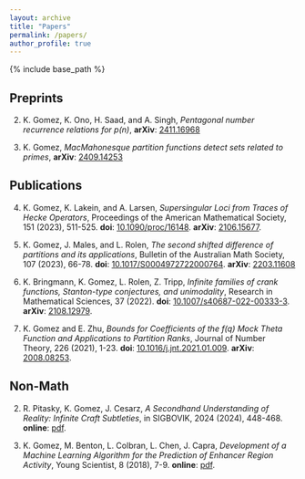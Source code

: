 ```yaml
---
layout: archive
title: "Papers"
permalink: /papers/
author_profile: true
---
```


{% include base_path %}

## Preprints

2. K. Gomez, K. Ono, H. Saad, and A. Singh, *Pentagonal number recurrence relations for p(n)*, **arXiv**: [2411.16968](https://arxiv.org/abs/2411.16968)

1. K. Gomez, *MacMahonesque partition functions detect sets related to primes*, **arXiv**: [2409.14253](https://arxiv.org/abs/2409.14253)

## Publications

4. K. Gomez, K. Lakein, and A. Larsen, *Supersingular Loci from Traces of Hecke Operators*, Proceedings of the American Mathematical Society, 151 (2023), 511-525. **doi**: [10.1090/proc/16148](https://doi.org/10.1090/proc/16148). **arXiv**: [2106.15677](https://arxiv.org/abs/2106.15677).

3. K. Gomez, J. Males, and L. Rolen, *The second shifted difference of partitions and its applications*, Bulletin of the Australian Math Society, 107 (2023), 66-78. **doi**: [10.1017/S0004972722000764](https://doi.org/10.1017/S0004972722000764). **arXiv**: [2203.11608](https://arxiv.org/abs/2203.11608)

2. K. Bringmann, K. Gomez, L. Rolen, Z. Tripp, *Infinite families of crank functions, Stanton-type conjectures, and unimodality*, Research in Mathematical Sciences, 37 (2022). **doi**: [10.1007/s40687-022-00333-3](https://doi.org/10.1007/s40687-022-00333-3). **arXiv**: [2108.12979](https://arxiv.org/abs/2108.12979).

1. K. Gomez and E. Zhu, *Bounds for Coefficients of the f(q) Mock Theta Function and Applications to Partition Ranks*, Journal of Number Theory, 226 (2021), 1-23. **doi**: [10.1016/j.jnt.2021.01.009](https://doi.org/10.1016/j.jnt.2021.01.009). **arXiv**: [2008.08253](https://arxiv.org/abs/2008.08253).


## Non-Math

2. R. Pitasky, K. Gomez, J. Cesarz, *A Secondhand Understanding of Reality: Infinite Craft Subtleties*, in SIGBOVIK, 2024 (2024), 448-468. **online**: [pdf](https://sigbovik.org/2024/proceedings.pdf).

1. K. Gomez, M. Benton, L. Colbran, L. Chen, J. Capra, *Development of a Machine Learning Algorithm for the Prediction of Enhancer Region Activity*, Young Scientist, 8 (2018), 7-9. **online**: [pdf](https://cdn.vanderbilt.edu/vu-wordpress-0/wp-content/uploads/sites/16/2020/12/19123549/Kevin-Gomez.pdf).
